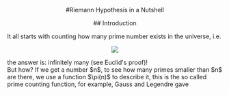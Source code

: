 <p align="center"> #Riemann Hypothesis in a Nutshell <p/>

<p align="center"> ## Introduction <p/>
It all starts with counting how many prime number exists in the universe, i.e. 
<br/>
<p align="center"> <img src="https://user-images.githubusercontent.com/66701331/183228555-2b5ae855-09f6-41ae-8bc3-1329247683b8.png"> <p/>
the answer is: infinitely many (see Euclid's proof)!
<br/>
But how? If we get a number $n$, to see how many primes smaller than $n$ are there, we use a function $\pi(n)$ to describe it, this is the so called prime counting function, for example, Gauss and Legendre gave
